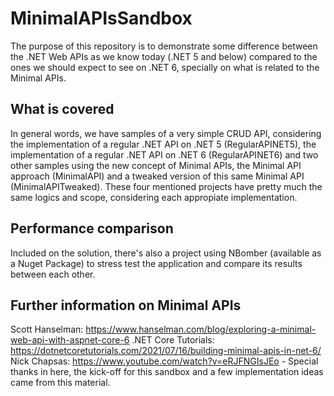 # MinimalAPIsSandbox

The purpose of this repository is to demonstrate some difference between the .NET Web APIs as we know today (.NET 5 and below) compared to the ones we should expect to see on .NET 6, specially on what is related to the Minimal APIs.

## What is covered

In general words, we have samples of a very simple CRUD API, considering the implementation of a regular .NET API on .NET 5 (RegularAPINET5), the implementation of a regular .NET API on .NET 6 (RegularAPINET6) and two other samples using the new concept of Minimal APIs, the Minimal API approach (MinimalAPI) and a tweaked version of this same Minimal API (MinimalAPITweaked).
These four mentioned projects have pretty much the same logics and scope, considering each appropiate implementation.

## Performance comparison

Included on the solution, there's also a project using NBomber (available as a Nuget Package) to stress test the application and compare its results between each other.

## Further information on Minimal APIs

Scott Hanselman: https://www.hanselman.com/blog/exploring-a-minimal-web-api-with-aspnet-core-6
.NET Core Tutorials: https://dotnetcoretutorials.com/2021/07/16/building-minimal-apis-in-net-6/
Nick Chapsas: https://www.youtube.com/watch?v=eRJFNGIsJEo - Special thanks in here, the kick-off for this sandbox and a few implementation ideas came from this material.
